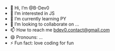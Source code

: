 - 👋 Hi, I’m @B-Dev0
- 👀 I’m interested in JS
- 🌱 I’m currently learning PY
- 💞️ I’m looking to collaborate on ...
- 📫 How to reach me bdev0.contact@gmail.com
- 😄 Pronouns: ...
- ⚡ Fun fact: love coding for fun

<!---
B-Dev0/B-Dev0 is a ✨ special ✨ repository because its `README.md` (this file) appears on your GitHub profile.
You can click the Preview link to take a look at your changes.
--->
